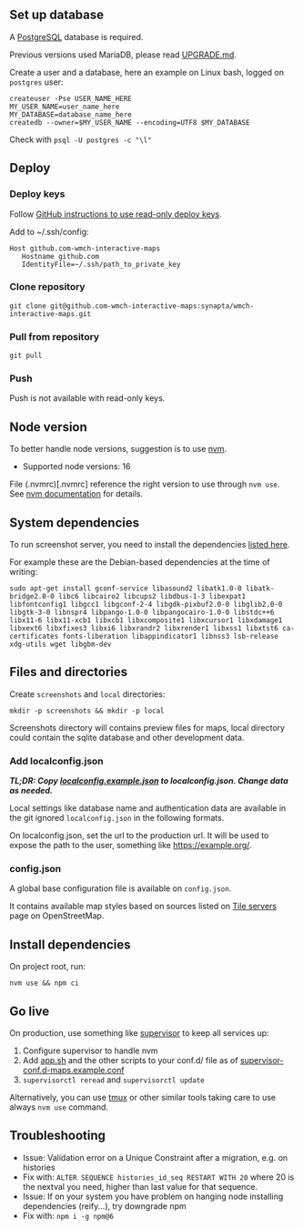 ## Set up database

A [PostgreSQL](https://www.postgresql.org/) database is required.

Previous versions used MariaDB, please read [UPGRADE.md](UPGRADE.md).

Create a user and a database, here an example on Linux bash, logged on `postgres` user:

```
createuser -Pse USER_NAME_HERE
MY_USER_NAME=user_name_here
MY_DATABASE=database_name_here
createdb --owner=$MY_USER_NAME --encoding=UTF8 $MY_DATABASE
```

Check with `psql -U postgres -c "\l"`

## Deploy
### Deploy keys

Follow [GitHub instructions to use read-only deploy keys](https://docs.github.com/en/developers/overview/managing-deploy-keys#using-multiple-repositories-on-one-server).

Add to ~/.ssh/config:

```
Host github.com-wmch-interactive-maps
   Hostname github.com
   IdentityFile=~/.ssh/path_to_private_key
```
### Clone repository

`git clone git@github.com-wmch-interactive-maps:synapta/wmch-interactive-maps.git`


### Pull from repository

`git pull`

### Push

Push is not available with read-only keys.

## Node version

To better handle node versions, suggestion is to use [nvm](http://nvm.sh).

- Supported node versions: 16

File (.nvmrc)[.nvmrc] reference the right version to use through `nvm use`. See [nvm documentation](https://github.com/nvm-sh/nvm/blob/master/README.md#nvmrc) for details.

## System dependencies

To run screenshot server, you need to install the dependencies [listed here](https://github.com/GoogleChrome/puppeteer/blob/master/docs/troubleshooting.md#chrome-headless-doesnt-launch-on-unix).


For example these are the Debian-based dependencies at the time of writing:

`sudo apt-get install gconf-service libasound2 libatk1.0-0 libatk-bridge2.0-0 libc6 libcairo2 libcups2 libdbus-1-3 libexpat1 libfontconfig1 libgcc1 libgconf-2-4 libgdk-pixbuf2.0-0 libglib2.0-0 libgtk-3-0 libnspr4 libpango-1.0-0 libpangocairo-1.0-0 libstdc++6 libx11-6 libx11-xcb1 libxcb1 libxcomposite1 libxcursor1 libxdamage1 libxext6 libxfixes3 libxi6 libxrandr2 libxrender1 libxss1 libxtst6 ca-certificates fonts-liberation libappindicator1 libnss3 lsb-release xdg-utils wget libgbm-dev`


## Files and directories

Create `screenshots` and `local` directories:

`mkdir -p screenshots && mkdir -p local`

Screenshots directory will contains preview files for maps, local directory could contain the sqlite database and other development data.

### Add localconfig.json

***TL;DR: Copy [localconfig.example.json](ocalconfig.example.json) to localconfig.json. Change data as needed.***

Local settings like database name and authentication data are available in the git ignored `localconfig.json` in the following formats.

On localconfig.json, set the url to the production url. It will be used to expose the path to the user, something like https://example.org/.

### config.json

A global base configuration file is available on `config.json`.

It contains available map styles based on sources listed on [Tile servers](https://wiki.openstreetmap.org/wiki/Tile_servers) page on OpenStreetMap.

## Install dependencies

On project root, run:

`nvm use && npm ci`

## Go live

On production, use something like [supervisor](http://supervisord.org/) to keep all services up:

1. Configure supervisor to handle nvm
2. Add [app.sh](app.sh) and the other scripts to your conf.d/ file as of [supervisor-conf.d-maps.example.conf](supervisor-conf.d-maps.example.conf)
3. `supervisorctl reread` and `supervisorctl update`

Alternatively, you can use [tmux](https://github.com/tmux/tmux/wiki) or other similar tools taking care to use always `nvm use` command.

## Troubleshooting

- Issue: Validation error on a Unique Constraint after a migration, e.g. on histories
- Fix with: `ALTER SEQUENCE histories_id_seq RESTART WITH 20` where 20 is the nextval you need, higher than last value for that sequence.
- Issue:  If on your system you have problem on hanging node installing dependencies (reify...), try downgrade npm
- Fix with: `npm i -g npm@6`
